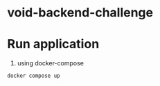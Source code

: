 # void-backend-challenge

# Run application

1. using docker-compose

```shell
docker compose up
```
